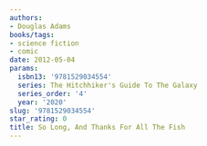 ```yaml
---
authors:
- Douglas Adams
books/tags:
- science fiction
- comic
date: 2012-05-04
params:
  isbn13: '9781529034554'
  series: The Hitchhiker's Guide To The Galaxy
  series_order: '4'
  year: '2020'
slug: '9781529034554'
star_rating: 0
title: So Long, And Thanks For All The Fish
---
```


<!--more-->